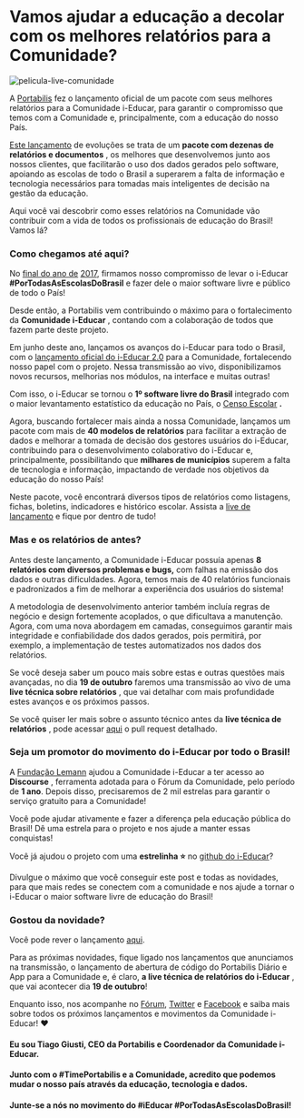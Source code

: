 # Vamos ajudar a educação a decolar com os melhores relatórios para a Comunidade?

![pelicula-live-comunidade](https://user-images.githubusercontent.com/42675992/46549245-b5cced80-c8a7-11e8-9ca1-205c90f251ce.jpg)

A [Portabilis](http://portabilis.com.br) fez o lançamento oficial de um pacote com seus melhores relatórios para a Comunidade i-Educar, para garantir o compromisso que temos com a Comunidade e, principalmente, com a educação do nosso País.

[Este lançamento](https://www.youtube.com/watch?v=6-Uzv5hLsLE&amp;t=352s) de evoluções se trata de um **pacote com dezenas de relatórios e documentos** , os melhores que desenvolvemos junto aos nossos clientes, que facilitarão o uso dos dados gerados pelo software, apoiando as escolas de todo o Brasil a superarem a falta de informação e tecnologia necessários para tomadas mais inteligentes de decisão na gestão da educação.

Aqui você vai descobrir como esses relatórios na Comunidade vão contribuir com a vida de todos os profissionais de educação do Brasil! Vamos lá?

### Como chegamos até aqui?

No [final do ano de](http://ieducar.org/blog/2017/12/28/em-2018-queremos-o-i-educar-por-todo-o-brasil.html) [2017](http://ieducar.org/blog/2017/12/28/em-2018-queremos-o-i-educar-por-todo-o-brasil.html), firmamos nosso compromisso de levar o i-Educar **#PorTodasAsEscolasDoBrasil** e fazer dele o maior software livre e público de todo o País!

Desde então, a Portabilis vem contribuindo o máximo para o fortalecimento da **Comunidade i-Educar** , contando com a colaboração de todos que fazem parte deste projeto.

Em junho deste ano, lançamos os avanços do i-Educar para todo o Brasil, com o [lançamento oficial do i-Educar 2.0](https://www.youtube.com/watch?v=1C3473KxIeM&amp;t=2420s) para a Comunidade, fortalecendo nosso papel com o projeto. Nessa transmissão ao vivo, disponibilizamos novos recursos, melhorias nos módulos, na interface e muitas outras!

Com isso, o i-Educar se tornou o **1º software livre do Brasil** integrado com o maior levantamento estatístico da educação no País, o [Censo Escolar](https://www.youtube.com/watch?v=AzU8ltLF8Ig&amp;t=17s) **.**

Agora, buscando fortalecer mais ainda a nossa Comunidade, lançamos um pacote com mais de **40 modelos de relatórios** para facilitar a extração de dados e melhorar a tomada de decisão dos gestores usuários do i-Educar, contribuindo para o desenvolvimento colaborativo do i-Educar e, principalmente, possibilitando que **milhares de municípios** superem a falta de tecnologia e informação, impactando de verdade nos objetivos da educação do nosso País!

Neste pacote, você encontrará diversos tipos de relatórios como listagens, fichas, boletins, indicadores e histórico escolar. Assista a [live de lançamento](https://www.youtube.com/watch?v=6-Uzv5hLsLE&amp;t=352s) e fique por dentro de tudo!

### Mas e os relatórios de antes?

Antes deste lançamento, a Comunidade i-Educar possuía apenas **8 relatórios com diversos problemas e bugs,** com falhas na emissão dos dados e outras dificuldades. Agora, temos mais de 40 relatórios funcionais e padronizados a fim de melhorar a experiência dos usuários do sistema!

A metodologia de desenvolvimento anterior também incluía regras de negócio e design fortemente acoplados, o que dificultava a manutenção. Agora, com uma nova abordagem em camadas, conseguimos garantir mais integridade e confiabilidade dos dados gerados, pois permitirá, por exemplo, a implementação de testes automatizados nos dados dos relatórios.

Se você deseja saber um pouco mais sobre estas e outras questões mais avançadas, no dia **19 de outubro** faremos uma transmissão ao vivo de uma **live técnica sobre relatórios** , que vai detalhar com mais profundidade estes avanços e os próximos passos.

Se você quiser ler mais sobre o assunto técnico antes da **live técnica de relatórios** , pode acessar [aqui](https://github.com/portabilis/i-educar/pull/409) o pull request detalhado.

### Seja um promotor do movimento do i-Educar por todo o Brasil!

A [Fundação Lemann](https://fundacaolemann.org.br) ajudou a Comunidade i-Educar a ter acesso ao **Discourse** , ferramenta adotada para o Fórum da Comunidade, pelo período de **1 ano**. Depois disso, precisaremos de 2 mil estrelas para garantir o serviço gratuito para a Comunidade!

Você pode ajudar ativamente e fazer a diferença pela educação pública do Brasil! Dê uma estrela para o projeto e nos ajude a manter essas conquistas!

Você já ajudou o projeto com uma **estrelinha ⭐** no [github do i-Educar](https://github.com/portabilis/i-educar)?

Divulgue o máximo que você conseguir este post e todas as novidades, para que mais redes se conectem com a comunidade e nos ajude a tornar o i-Educar o maior software livre de educação do Brasil!

### Gostou da novidade?

Você pode rever o lançamento [aqui](https://www.youtube.com/watch?v=6-Uzv5hLsLE&amp;t=352s).

Para as próximas novidades, fique ligado nos lançamentos que anunciamos na transmissão, o lançamento de abertura de código do Portabilis Diário e App para a Comunidade e, é claro, **a live técnica de relatórios do i-Educar** , que vai acontecer dia **19 de outubro**!

Enquanto isso, nos acompanhe no [Fórum](http://forum.ieducar.org), [Twitter](http://twitter.com/portabilis) e [Facebook](http://facebook.com/ieducar) e saiba mais sobre todos os próximos lançamentos e movimentos da Comunidade i-Educar! ❤️

#### Eu sou Tiago Giusti, CEO da Portabilis e Coordenador da Comunidade i-Educar.

#### Junto com o #TimePortabilis e a Comunidade, acredito que podemos mudar o nosso país através da educação, tecnologia e dados.

#### Junte-se a nós no movimento do **#iEducar #PorTodasAsEscolasDoBrasil**!
